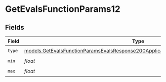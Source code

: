# GetEvalsFunctionParams12


## Fields

| Field                                                                                                                                                                            | Type                                                                                                                                                                             | Required                                                                                                                                                                         | Description                                                                                                                                                                      |
| -------------------------------------------------------------------------------------------------------------------------------------------------------------------------------- | -------------------------------------------------------------------------------------------------------------------------------------------------------------------------------- | -------------------------------------------------------------------------------------------------------------------------------------------------------------------------------- | -------------------------------------------------------------------------------------------------------------------------------------------------------------------------------- |
| `type`                                                                                                                                                                           | [models.GetEvalsFunctionParamsEvalsResponse200ApplicationJSONResponseBodyData512Type](../models/getevalsfunctionparamsevalsresponse200applicationjsonresponsebodydata512type.md) | :heavy_check_mark:                                                                                                                                                               | N/A                                                                                                                                                                              |
| `min`                                                                                                                                                                            | *float*                                                                                                                                                                          | :heavy_check_mark:                                                                                                                                                               | N/A                                                                                                                                                                              |
| `max`                                                                                                                                                                            | *float*                                                                                                                                                                          | :heavy_check_mark:                                                                                                                                                               | N/A                                                                                                                                                                              |